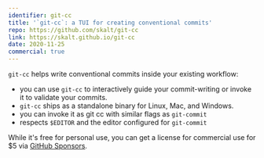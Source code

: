 ```yaml
---
identifier: git-cc
title: '`git-cc`: a TUI for creating conventional commits'
repo: https://github.com/skalt/git-cc
link: https://skalt.github.io/git-cc
date: 2020-11-25
commercial: true
---
```


`git-cc` helps write conventional commits inside your existing workflow:

- you can use `git-cc` to interactively guide your commit-writing or invoke it to validate your commits.
- `git-cc` ships as a standalone binary for Linux, Mac, and Windows.
- you can invoke it as git cc with similar flags as `git-commit`
- respects `$EDITOR` and the editor configured for `git-commit`

While it's free for personal use, you can get a license for commercial use for $5 via [GitHub Sponsors](https://github.com/sponsors/skalt/sponsorships?tier_id=365645).

